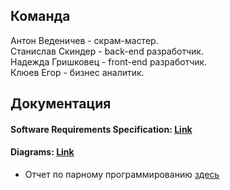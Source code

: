 
## Команда

Антон Веденичев - скрам-мастер. </br>
Станислав Скиндер - back-end разработчик. </br>
Надежда Гришковец - front-end разработчик. </br>
Клюев Егор - бизнес аналитик. </br>

## Документация

#### Software Requirements Specification: [Link](https://github.com/TheAntoshkaBy/Bible_Wiki/blob/master/documentation/SRS.md)
#### Diagrams: [Link](https://github.com/TheAntoshkaBy/Boking-Club/blob/master/documentation/diagrams/README.md)

- Отчет по парному программированию [здесь](documentation/pair_programming.md)
